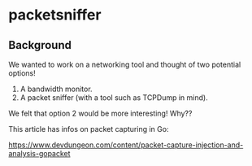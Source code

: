 # packetsniffer

## Background 

We wanted to work on a networking tool and thought of two potential options! 

1. A bandwidth monitor. 
2. A packet sniffer (with a tool such as TCPDump in mind). 

We felt that option 2 would be more interesting! Why??


This article has infos on packet capturing in Go:

https://www.devdungeon.com/content/packet-capture-injection-and-analysis-gopacket



